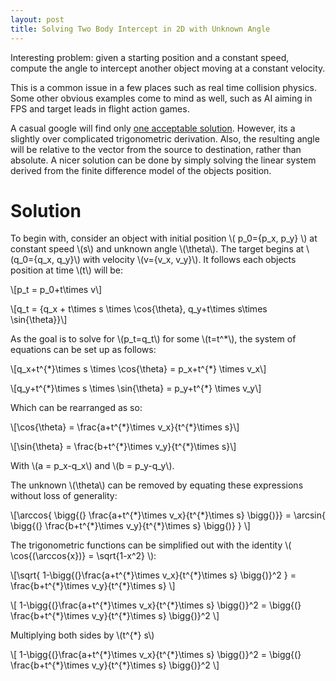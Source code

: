 ```yaml
---
layout: post
title: Solving Two Body Intercept in 2D with Unknown Angle
---
```

Interesting problem: given a starting position and a constant speed, compute the angle to intercept another object moving at a constant velocity. 

This is a common issue in a few places such as real time collision physics. Some other obvious examples come to mind as well, such as AI aiming in FPS and target leads in flight action games. 

A casual google will find only [one acceptable solution](https://www.codeproject.com/Articles/990452/Interception-of-Two-Moving-Objects-in-D-Space). However, its a slightly over complicated trigonometric derivation. Also, the resulting angle will be relative to the vector from the source to destination, rather than absolute. 
A nicer solution can be done by simply solving the linear system derived from the finite difference model of the objects position.

# Solution
To begin with, consider an object with initial position \\( p_0=\{p_x, p_y\} \\) at constant speed \\(s\\) and unknown angle \\(\theta\\). The target begins at \\(q_0=\{q_x, q_y\}\\) with velocity \\(v=\{v_x, v_y\}\\). It follows each objects position at time \\(t\\) will be:

\\[p_t = p_0+t\times v\\]

\\[q_t = \{q_x + t\times s \times \cos{\theta}, q_y+t\times s\times \sin{\theta}\}\\]

As the goal is to solve for \\(p_t=q_t\\) for some \\(t=t^\*\\), the system of equations can be set up as follows:

\\[q_x+t^{\*}\times s \times \cos{\theta} = p_x+t^{\*} \times v_x\\]

\\[q_y+t^{\*}\times s \times \sin{\theta} = p_y+t^{\*} \times v_y\\]

Which can be rearranged as so:

\\[\cos{\theta} = \frac{a+t^{\*}\times v_x}{t^{\*}\times s}\\]

\\[\sin{\theta} = \frac{b+t^{\*}\times v_y}{t^{\*}\times s}\\]

With \\(a = p_x-q_x\\) and \\(b = p_y-q_y\\).

The unknown \\(\theta\\) can be removed by equating these expressions without loss of generality:

\\[\arccos{ \bigg{(} \frac{a+t^{\*}\times v_x}{t^{\*}\times s} \bigg{)}} = \arcsin{ \bigg{(} \frac{b+t^{\*}\times v_y}{t^{\*}\times s} \bigg{)} } \\]

The trigonometric functions can be simplified out with the identity \\( \cos{(\arccos{x})} = \sqrt{1-x^2} \\):

\\[\sqrt{ 1-\bigg{(}\frac{a+t^{\*}\times v_x}{t^{\*}\times s} \bigg{)}^2 } = \frac{b+t^{\*}\times v_y}{t^{\*}\times s} \\]

\\[ 1-\bigg{(}\frac{a+t^{\*}\times v_x}{t^{\*}\times s} \bigg{)}^2  = \bigg{(} \frac{b+t^{\*}\times v_y}{t^{\*}\times s} \bigg{)}^2 \\]

Multiplying both sides by \\(t^{\*} s\\)

\\[ 1-\bigg{(}\frac{a+t^{\*}\times v_x}{t^{\*}\times s} \bigg{)}^2  = \bigg{(} \frac{b+t^{\*}\times v_y}{t^{\*}\times s} \bigg{)}^2 \\]
